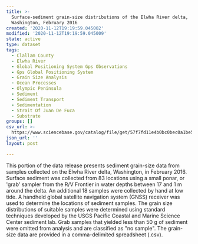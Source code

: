 ```yaml
---
title: >-
  Surface-sediment grain-size distributions of the Elwha River delta,
  Washington, February 2016
created: '2020-11-12T19:19:59.045002'
modified: '2020-11-12T19:19:59.045009'
state: active
type: dataset
tags:
  - Clallam County
  - Elwha River
  - Global Positioning System Gps Observations
  - Gps Global Positioning System
  - Grain Size Analysis
  - Ocean Processes
  - Olympic Peninsula
  - Sediment
  - Sediment Transport
  - Sedimentation
  - Strait Of Juan De Fuca
  - Substrate
groups: []
csv_url: >-
  https://www.sciencebase.gov/catalog/file/get/57f7fd11e4b0bc0bec0a1be5/?name=ew16_feb_grainsize.csv
json_url: ''
layout: post

---
```

This portion of the data release presents sediment grain-size data from samples collected on the Elwha River delta, Washington, in February 2016. Surface sediment was collected from 83 locations using a small ponar, or 'grab' sampler from the R/V Frontier in water depths between 17 and 1 m around the delta. An additional 18 samples were collected by hand at low tide. A handheld global satellite navigation system (GNSS) receiver was used to determine the locations of sediment samples. The grain size distributions of suitable samples were determined using standard techniques developed by the USGS Pacific Coastal and Marine Science Center sediment lab. Grab samples that yielded less than 50 g of sediment were omitted from analysis and are classified as "no sample". The grain-size data are provided in a comma-delimited spreadsheet (.csv).
